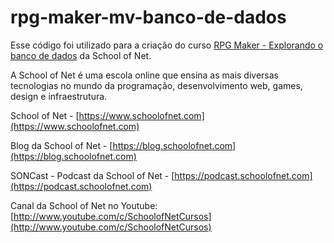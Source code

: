 # rpg-maker-mv-banco-de-dados

Esse código foi utilizado para a criação do curso [RPG Maker - Explorando o banco de dados](https://www.schoolofnet.com/curso/rpg-maker/rpg-maker-fundamentals/rpg-maker-explorando-banco-de-dados/) da School of Net.

A School of Net é uma escola online que ensina as mais diversas tecnologias no mundo da programação, desenvolvimento web, games, design e infraestrutura.

School of Net - [https://www.schoolofnet.com](https://www.schoolofnet.com)

Blog da School of Net - [https://blog.schoolofnet.com](https://blog.schoolofnet.com)

SONCast - Podcast da School of Net - [https://podcast.schoolofnet.com](https://podcast.schoolofnet.com)

Canal da School of Net no Youtube: [http://www.youtube.com/c/SchoolofNetCursos](http://www.youtube.com/c/SchoolofNetCursos)